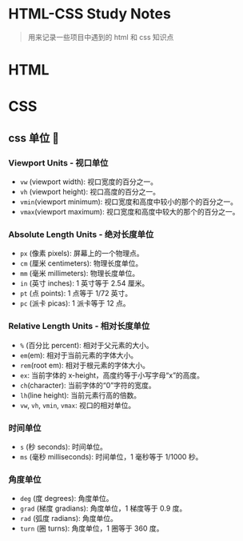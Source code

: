 # HTML-CSS Study Notes

> 用来记录一些项目中遇到的 html 和 css 知识点

# HTML

# CSS

## css 单位 🌟

### Viewport Units - 视口单位

- `vw` (viewport width): 视口宽度的百分之一。
- `vh` (viewport height): 视口高度的百分之一。
- `vmin`(viewport minimum): 视口宽度和高度中较小的那个的百分之一。
- `vmax`(viewport maximum): 视口宽度和高度中较大的那个的百分之一。

### Absolute Length Units - 绝对长度单位

- `px` (像素 pixels): 屏幕上的一个物理点。
- `cm` (厘米 centimeters): 物理长度单位。
- `mm` (毫米 millimeters): 物理长度单位。
- `in` (英寸 inches): 1 英寸等于 2.54 厘米。
- `pt` (点 points): 1 点等于 1/72 英寸。
- `pc` (派卡 picas): 1 派卡等于 12 点。

### Relative Length Units - 相对长度单位

- `%` (百分比 percent): 相对于父元素的大小。
- `em`(em): 相对于当前元素的字体大小。
- `rem`(root em): 相对于根元素的字体大小。
- `ex`: 当前字体的 x-height，高度约等于小写字母“x”的高度。
- `ch`(character): 当前字体的“0”字符的宽度。
- `lh`(line height): 当前元素行高的倍数。
- `vw`, `vh`, `vmin`, `vmax`: 视口的相对单位。

### 时间单位

- `s` (秒 seconds): 时间单位。
- `ms` (毫秒 milliseconds): 时间单位，1 毫秒等于 1/1000 秒。

### 角度单位

- `deg` (度 degrees): 角度单位。
- `grad` (梯度 gradians): 角度单位，1 梯度等于 0.9 度。
- `rad` (弧度 radians): 角度单位。
- `turn` (圈 turns): 角度单位，1 圈等于 360 度。
